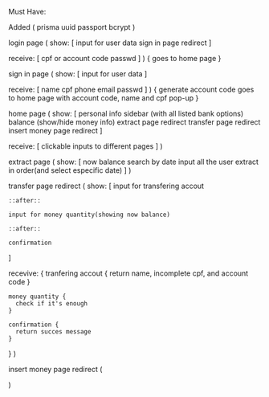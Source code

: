Must Have:

Added (
  prisma
  uuid
  passport
  bcrypt
)

login page (
  show: [
    input for user data
    sign in page redirect
  ]

  receive: [
    cpf or account code
    passwd
  ]
) {
  goes to home page
}

sign in page (
  show: [
    input for user data
  ]

  receive: [
    name
    cpf
    phone
    email
    passwd
  ]
) {
  generate account code
  goes to home page with account code, name and cpf pop-up
}

home page (
  show: [
    personal info sidebar (with all listed bank options)
    balance (show/hide money info)
    extract page redirect
    transfer page redirect
    insert money page redirect
  ]

  receive: [
    clickable inputs to different pages
  ]
)

extract page (
  show: [
    now balance
    search by date input
    all the user extract in order(and select especific date)
  ]
)

transfer page redirect (
  show: [
    input for transfering accout

    ::after::

    input for money quantity(showing now balance)

    ::after::
  
    confirmation
  ]

  recevive: {
    tranfering accout {
      return name, incomplete cpf, and account code
    }

    money quantity {
      check if it's enough
    }

    confirmation {
      return succes message
    }
  }
)

insert money page redirect (

)




